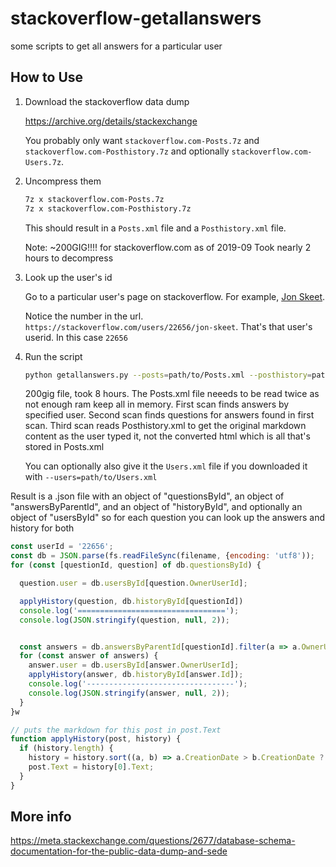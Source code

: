 # stackoverflow-getallanswers

some scripts to get all answers for a particular user

## How to Use

1. Download the stackoverflow data dump

   https://archive.org/details/stackexchange

   You probably only want `stackoverflow.com-Posts.7z` and `stackoverflow.com-Posthistory.7z`
   and optionally `stackoverflow.com-Users.7z`.

3. Uncompress them

   ```sh
   7z x stackoverflow.com-Posts.7z
   7z x stackoverflow.com-Posthistory.7z
   ```

   This should result in a `Posts.xml` file and a `Posthistory.xml` file.

   Note: ~200GIG!!!! for stackoverflow.com as of 2019-09
   Took nearly 2 hours to decompress

3. Look up the user's id

   Go to a particular user's page on stackoverflow. For example, [Jon Skeet](https://stackoverflow.com/users/22656/jon-skeet).

   Notice the number in the url. `https://stackoverflow.com/users/22656/jon-skeet`. That's that user's userid. In this case `22656`

4. Run the script


   ```sh
   python getallanswers.py --posts=path/to/Posts.xml --posthistory=path/to/Posthistory.xml --out=path/to/output.json --userid=22656
   ```

   200gig file, took 8 hours. The Posts.xml file neeeds to be read twice as not enough ram keep all in memory.
   First scan finds answers by specified user. Second scan finds questions for answers found in first scan.
   Third scan reads Posthistory.xml to get the original markdown content as the user typed it, not the
   converted html which is all that's stored in Posts.xml

   You can optionally also give it the `Users.xml` file if you downloaded it with `--users=path/to/Users.xml`

Result is a .json file with an object of "questionsById", an object of "answersByParentId", and
an object of "historyById", and optionally an object of "usersById" so for each question you can
look up the answers and history for both

```js
const userId = '22656';
const db = JSON.parse(fs.readFileSync(filename, {encoding: 'utf8'));
for (const [questionId, question] of db.questionsById) {

  question.user = db.usersById[question.OwnerUserId];

  applyHistory(question, db.historyById[questionId])
  console.log('=================================');
  console.log(JSON.stringify(question, null, 2));


  const answers = db.answersByParentId[questionId].filter(a => a.OwnerUserId === userId);
  for (const answer of answers) {
    answer.user = db.usersById[answer.OwnerUserId];
    applyHistory(answer, db.historyById[answer.Id]);
    console.log('---------------------------------');
    console.log(JSON.stringify(answer, null, 2));
  }
}w

// puts the markdown for this post in post.Text
function applyHistory(post, history) {
  if (history.length) {
    history = history.sort((a, b) => a.CreationDate > b.CreationDate ? -1 : (a.CreationDate < b.CreationDate ? 1 : 0))
    post.Text = history[0].Text;
  }
}
```

## More info

https://meta.stackexchange.com/questions/2677/database-schema-documentation-for-the-public-data-dump-and-sede



